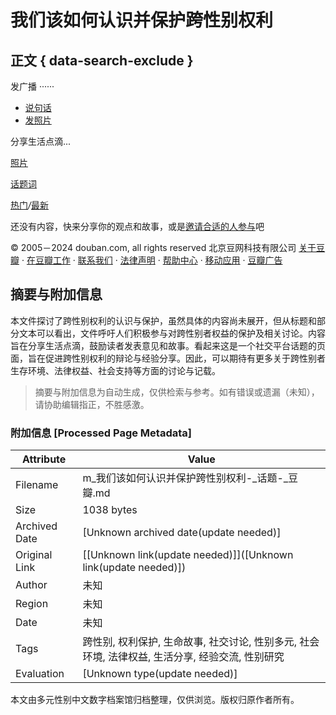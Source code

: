 # 我们该如何认识并保护跨性别权利

## 正文 { data-search-exclude }


发广播 ······

-   [说句话](javascript:void(0);)
-   [发照片](javascript:void(0);)

分享生活点滴...

[照片](javascript:void(0); "上传照片")

[话题词](javascript:void(0);)

[热门](https://www.douban.com/gallery/topic/152217/?sort=hot)_/_[最新](https://www.douban.com/gallery/topic/152217/?sort=new)

还没有内容，快来分享你的观点和故事，或是[邀请合适的人参与](https://www.douban.com/accounts/login?source=gallery)吧

© 2005－2024 douban.com, all rights reserved 北京豆网科技有限公司 [关于豆瓣](https://www.douban.com/about) · [在豆瓣工作](https://www.douban.com/jobs) · [联系我们](https://www.douban.com/about?topic=contactus) · [法律声明](https://www.douban.com/about/legal) · [帮助中心](https://help.douban.com/?app=main) · [移动应用](https://www.douban.com/doubanapp/) · [豆瓣广告](https://www.douban.com/partner/)
<!-- tcd_original_link https://m.douban.com/gallery/topic/152217 -->


## 摘要与附加信息

<!-- tcd_abstract -->
本文件探讨了跨性别权利的认识与保护，虽然具体的内容尚未展开，但从标题和部分文本可以看出，文件呼吁人们积极参与对跨性别者权益的保护及相关讨论。内容旨在分享生活点滴，鼓励读者发表意见和故事。看起来这是一个社交平台话题的页面，旨在促进跨性别权利的辩论与经验分享。因此，可以期待有更多关于跨性别者生存环境、法律权益、社会支持等方面的讨论与记载。
<!-- tcd_abstract_end -->

> 摘要与附加信息为自动生成，仅供检索与参考。如有错误或遗漏（未知），请协助编辑指正，不胜感激。

### 附加信息 [Processed Page Metadata]

| Attribute       | Value                                  |
|-----------------|----------------------------------------|
| Filename        | m_我们该如何认识并保护跨性别权利-_话题-_豆瓣.md                             |
| Size            | 1038 bytes                           |
| Archived Date   | [Unknown archived date(update needed)]                             |
| Original Link   | [[Unknown link(update needed)]]([Unknown link(update needed)])                       |
| Author          | 未知                               |
| Region          | 未知                               |
| Date            | 未知                                 |
| Tags            | 跨性别, 权利保护, 生命故事, 社交讨论, 性别多元, 社会环境, 法律权益, 生活分享, 经验交流, 性别研究                                 |
| Evaluation            | [Unknown type(update needed)]                                 |
<!-- tcd_table_end -->

本文由多元性别中文数字档案馆归档整理，仅供浏览。版权归原作者所有。
